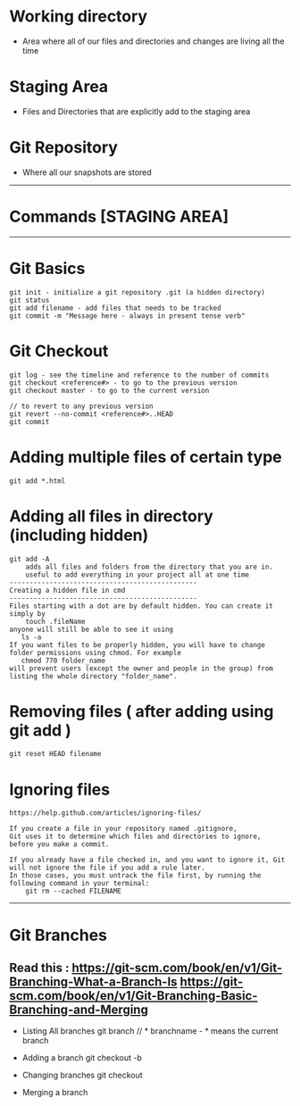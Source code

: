 # Working directory
- Area where all of our files and directories and changes are living all the time

# Staging Area
- Files and Directories that are explicitly add to the staging area

# Git Repository
- Where all our snapshots are stored

-------------------------------------------------------------------------------
# Commands [STAGING AREA]
-------------------------------------------------------------------------------

# Git Basics
    git init - initialize a git repository .git (a hidden directory)
    git status
    git add filename - add files that needs to be tracked
    git commit -m "Message here - always in present tense verb"

# Git Checkout
    git log - see the timeline and reference to the number of commits
    git checkout <reference#> - to go to the previous version
    git checkout master - to go to the current version
    
    // to revert to any previous version  
    git revert --no-commit <reference#>..HEAD
    git commit
    

# Adding multiple files of certain type
    git add *.html

# Adding all files in directory (including hidden)
    git add -A 
        adds all files and folders from the directory that you are in.
        useful to add everything in your project all at one time
    -----------------------------------------------
    Creating a hidden file in cmd
    -----------------------------------------------
    Files starting with a dot are by default hidden. You can create it simply by
        touch .fileName
    anyone will still be able to see it using
       ls -a
    If you want files to be properly hidden, you will have to change folder permissions using chmod. For example
       chmod 770 folder_name
    will prevent users (except the owner and people in the group) from listing the whole directory "folder_name".

# Removing files ( after adding using git add )
    git reset HEAD filename 

# Ignoring files
    https://help.github.com/articles/ignoring-files/
    
    If you create a file in your repository named .gitignore, 
    Git uses it to determine which files and directories to ignore, 
    before you make a commit.
    
    If you already have a file checked in, and you want to ignore it, Git will not ignore the file if you add a rule later. 
    In those cases, you must untrack the file first, by running the following command in your terminal:
        git rm --cached FILENAME

----------------------------------------------------------------------------------------
# Git Branches
Read this : https://git-scm.com/book/en/v1/Git-Branching-What-a-Branch-Is
            https://git-scm.com/book/en/v1/Git-Branching-Basic-Branching-and-Merging
--------------------------------------------------------------------------
- Listing All branches
    git branch // * branchname - * means the current branch

- Adding a branch
    git checkout -b <newbranch>

- Changing branches
    git checkout <branchname>

- Merging a branch